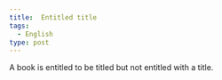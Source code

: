```yaml
---
title:  Entitled title
tags:
  - English
type: post
---
```


<p>A book is entitled to be titled but not entitled with a title.</p>